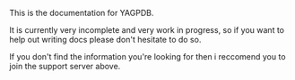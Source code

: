This is the documentation for YAGPDB.

It is currently very incomplete and very work in progress, so if you want to help out writing docs please don't hesitate to do so.

If you don't find the information you're looking for then i reccomend you to join the support server above.